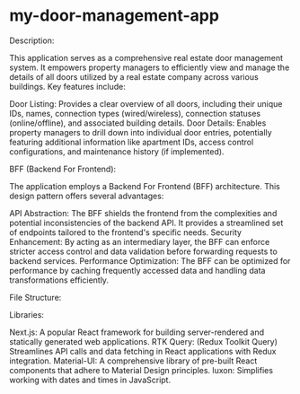 # my-door-management-app

Description:

This application serves as a comprehensive real estate door management system. It empowers property managers to efficiently view and manage the details of all doors utilized by a real estate company across various buildings. Key features include:

Door Listing: Provides a clear overview of all doors, including their unique IDs, names, connection types (wired/wireless), connection statuses (online/offline), and associated building details.
Door Details: Enables property managers to drill down into individual door entries, potentially featuring additional information like apartment IDs, access control configurations, and maintenance history (if implemented).

BFF (Backend For Frontend):

The application employs a Backend For Frontend (BFF) architecture. This design pattern offers several advantages:

API Abstraction: The BFF shields the frontend from the complexities and potential inconsistencies of the backend API. It provides a streamlined set of endpoints tailored to the frontend's specific needs.
Security Enhancement: By acting as an intermediary layer, the BFF can enforce stricter access control and data validation before forwarding requests to backend services.
Performance Optimization: The BFF can be optimized for performance by caching frequently accessed data and handling data transformations efficiently.

File Structure:

Libraries:

Next.js: A popular React framework for building server-rendered and statically generated web applications.
RTK Query: (Redux Toolkit Query) Streamlines API calls and data fetching in React applications with Redux integration.
Material-UI: A comprehensive library of pre-built React components that adhere to Material Design principles.
luxon: Simplifies working with dates and times in JavaScript.
